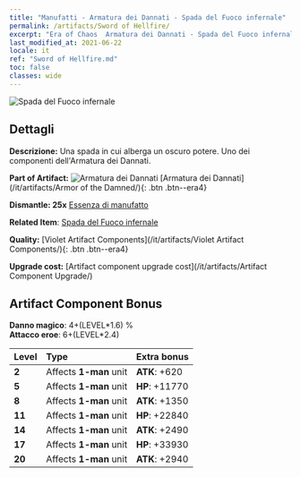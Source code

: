```yaml
---
title: "Manufatti - Armatura dei Dannati - Spada del Fuoco infernale"
permalink: /artifacts/Sword of Hellfire/
excerpt: "Era of Chaos  Armatura dei Dannati - Spada del Fuoco infernale. Una spada in cui alberga un oscuro potere. Uno dei componenti dell'Armatura dei Dannati."
last_modified_at: 2021-06-22
locale: it
ref: "Sword of Hellfire.md"
toc: false
classes: wide
---
```


 ![Spada del Fuoco infernale](/images/t/artifact_40301.png)



## Dettagli

 **Descrizione:** Una spada in cui alberga un oscuro potere. Uno dei componenti dell'Armatura dei Dannati.

 **Part of Artifact:** ![Armatura dei Dannati](/images/t/icon_artifact_30.png) [Armatura dei Dannati](/it/artifacts/Armor of the Damned/){: .btn .btn--era4}

 **Dismantle: 25x** [Essenza di manufatto](/ItemsIT/con_905/)

 **Related Item**: [Spada del Fuoco infernale](/ItemsIT/art_121/)

 **Quality:** [Violet Artifact Components](/it/artifacts/Violet Artifact Components/){: .btn .btn--era4}

 **Upgrade cost:** [Artifact component upgrade cost](/it/artifacts/Artifact Component Upgrade/)

## Artifact Component Bonus

  **Danno magico**: 4+(LEVEL\*1.6) %<br/>**Attacco eroe**: 6+(LEVEL\*2.4)

  |  Level  | Type |    Extra bonus  | 
  |:--------|:-----|:----------------| 
  | **2** | Affects **1-man** unit | **ATK**: +620 | 
  | **5** | Affects **1-man** unit | **HP**: +11770 | 
  | **8** | Affects **1-man** unit | **ATK**: +1350 | 
  | **11** | Affects **1-man** unit | **HP**: +22840 | 
  | **14** | Affects **1-man** unit | **ATK**: +2490 | 
  | **17** | Affects **1-man** unit | **HP**: +33930 | 
  | **20** | Affects **1-man** unit | **ATK**: +2940 | 
